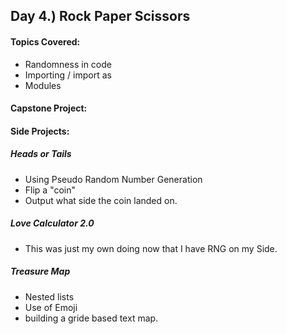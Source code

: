 ## Day 4.) Rock Paper Scissors
#### Topics Covered:
- Randomness in code
- Importing / import as
- Modules

#### Capstone Project: 

#### Side Projects:
##### Heads or Tails
- Using Pseudo Random Number Generation
- Flip a "coin" 
- Output what side the coin landed on.
##### Love Calculator 2.0
- This was just my own doing now that I have RNG on my Side.
##### Treasure Map
- Nested lists
- Use of Emoji
- building a gride based text map.
